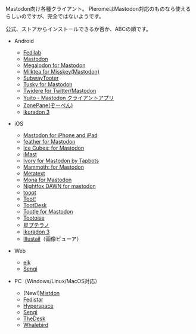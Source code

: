 Mastodon向け各種クライアント。
PleromeはMastodon対応のものなら使えるらしいのですが、完全ではないようです。

公式、ストアからインストールできるか否か、ABCの順です。

* Android
    * [Fedilab](https://fedilab.app/)
    * [Mastodon](https://play.google.com/store/apps/details?id=org.joinmastodon.android)
    * [Megalodon for Mastodon](https://play.google.com/store/apps/details?id=org.joinmastodon.android.sk)
    * [Milktea for Misskey(Mastodon)](https://play.google.com/store/apps/details?id=jp.panta.misskeyandroidclient&hl=ja)
    * [SubwayTooter](https://play.google.com/store/apps/details?id=jp.juggler.subwaytooter)
    * [Tusky for Mastodon](https://play.google.com/store/apps/details?id=com.keylesspalace.tusky)
    * [Twidere for Twitter/Mastodon](https://play.google.com/store/apps/details?id=org.mariotaku.twidere)
    * [Yuito - Mastodon クライアントアプリ](https://play.google.com/store/apps/details?id=net.accelf.yuito)
    * [ZonePane(ぞーぺん)](https://play.google.com/store/apps/details?id=com.zonepane)
    * [ikuradon 3](https://github.com/potproject/ikuradon)

* iOS
    * [Mastodon for iPhone and iPad](https://apps.apple.com/jp/app/id1571998974)
    * [feather for Mastodon](https://covelline.com/feather/mastodon/)
    * [Ice Cubes: for Mastodon](https://apps.apple.com/jp/app/id6444915884)
    * [iMast](https://apps.apple.com/jp/app/id1229461703)
    * [Ivory for Mastodon by Tapbots](https://apps.apple.com/jp/app/id6444602274)
    * [Mammoth: for Mastodon](https://apps.apple.com/jp/app/id1667573899)
    * [Metatext](https://apps.apple.com/jp/app/id1523996615)
    * [Mona for Mastodon](https://apps.apple.com/jp/app/id1659154653)
    * [Nightfox DAWN for mastodon](https://apps.apple.com/jp/app/id1668645019)
    * [tooot](https://apps.apple.com/jp/app/id1549772269)
    * [Toot!](https://apps.apple.com/jp/app/id1229021451)
    * [TootDesk](https://apps.apple.com/jp/app/id1591748028)
    * [Tootle for Mastodon](https://apps.apple.com/jp/app/id1236013466)
    * [Tootoise](https://apps.apple.com/jp/app/id1465090190)
    * [星プテラノ](https://apps.apple.com/jp/app/id1436972796)
    * [ikuradon 3](https://github.com/potproject/ikuradon)
    * [Illustail](https://apps.apple.com/jp/app/illustail/id375749531)（画像ビューア）

* Web
    * [elk](https://github.com/elk-zone/elk)
    * [Sengi](https://nicolasconstant.github.io/sengi/)

* PC（Windows/Linux/MacOS対応）
    * (New!)[Mistdon](https://github.com/tizerm/Mistdon)
    * [Fedistar](https://fedistar.net/)
    * [Hyperspace](https://hyperspace.marquiskurt.net/)
    * [Sengi](https://nicolasconstant.github.io/sengi/)
    * [TheDesk](https://thedesk.top/)
    * [Whalebird](https://whalebird.social/)
